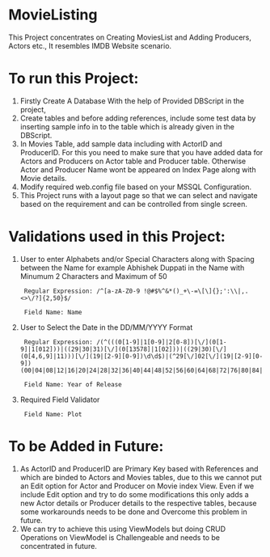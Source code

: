 # MovieListing
This Project concentrates on Creating MoviesList and Adding Producers, Actors etc., It resembles IMDB Website scenario.

# To run this Project:

1. Firstly Create A Database With the help of Provided DBScript in the project, 
2. Create tables and before adding references, include some test data by inserting sample info in to the table which is already given in the DBScript.
3. In Movies Table, add sample data including with ActorID and ProducerID. For this you need to make sure that you have added data for Actors and Producers on Actor table and Producer table. Otherwise Actor and Producer Name wont be appeared on Index Page along with Movie details.
4. Modify required web.config file based on your MSSQL Configuration.
5. This Project runs with a layout page so that we can select and navigate based on the requirement and can be controlled from single screen.

# Validations used in this Project:

1. User to enter Alphabets and/or Special Characters along with Spacing between the Name for example Abhishek Duppati in the Name with Minumum 2 Characters and Maximum of 50

        Regular Expression: /^[a-zA-Z0-9 !@#$%^&*()_+\-=\[\]{};':\\|,.<>\/?]{2,50}$/

        Field Name: Name

2. User to Select the Date in the DD/MM/YYYY Format

        Regular Expression: /(^(((0[1-9]|1[0-9]|2[0-8])[\/](0[1-9]|1[012]))|((29|30|31)[\/](0[13578]|1[02]))|((29|30)[\/](0[4,6,9]|11)))[\/](19|[2-9][0-9])\d\d$)|(^29[\/]02[\/](19|[2-9][0-9])(00|04|08|12|16|20|24|28|32|36|40|44|48|52|56|60|64|68|72|76|80|84|88|92|96)$)/

        Field Name: Year of Release
        
3. Required Field Validator

        Field Name: Plot
        
# To be Added in Future:

1. As ActorID and ProducerID are Primary Key based with References and which are binded to Actors and Movies tables, due to this we cannot put an Edit option for Actor and Producer on Movie index View. Even if we include Edit option and try to do some modifications this only adds a new Actor details or Producer details to the respective tables, because some workarounds needs to be done and Overcome this problem in future.
2. We can try to achieve this using ViewModels but doing CRUD Operations on ViewModel is Challengeable and needs to be concentrated in future.
